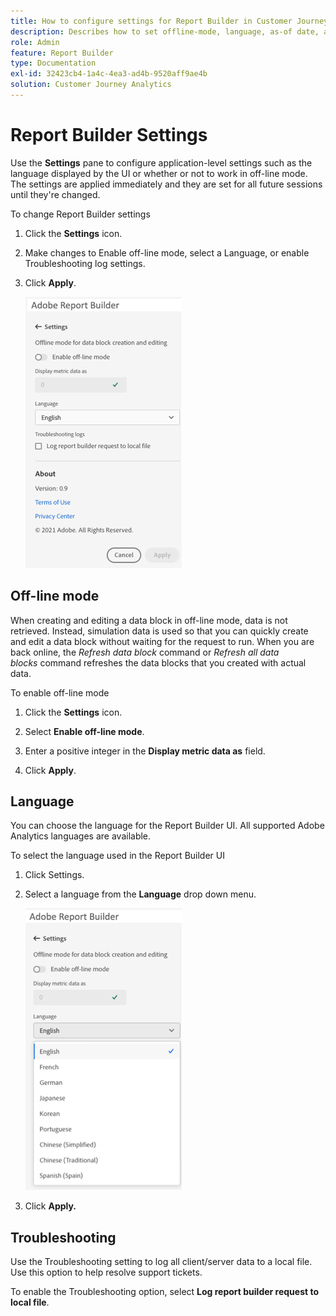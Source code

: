 ```yaml
---
title: How to configure settings for Report Builder in Customer Journey Analytics
description: Describes how to set offline-mode, language, as-of date, and troubleshooting settings.
role: Admin
feature: Report Builder
type: Documentation
exl-id: 32423cb4-1a4c-4ea3-ad4b-9520aff9ae4b
solution: Customer Journey Analytics
---
```

# Report Builder Settings

Use the **Settings** pane to configure application-level settings such as the language displayed by the UI or whether or not to work in off-line mode. The settings are applied immediately and they are set for all future sessions until they're changed.

To change Report Builder settings

1.  Click the **Settings** icon.

1.  Make changes to Enable off-line mode, select a Language, or enable Troubleshooting log settings.

1.  Click **Apply**.

    ![Report Builder date range pane showing the Cancel and Apply button.](./assets/image38.png)

## Off-line mode

When creating and editing a data block in off-line mode, data is not retrieved. Instead, simulation data is used so that you can quickly create and edit a data block without waiting for the request to run. When you are back online, the *Refresh data block* command or *Refresh all data blocks* command refreshes the data blocks that you created with actual data.

To enable off-line mode

1.  Click the **Settings** icon.

1.  Select **Enable off-line mode**.

1.  Enter a positive integer in the **Display metric data as** field.

1.  Click **Apply**.

## Language

You can choose the language for the Report Builder UI. All supported Adobe Analytics languages are available.

To select the language used in the Report Builder UI

 1.  Click Settings.

 1.  Select a language from the **Language** drop down menu.

     ![Report Builder date range pane showing the Language list with English selected.](./assets/image39.png)

 1.  Click **Apply.**

## Troubleshooting

Use the Troubleshooting setting to log all client/server data to a local file. Use this option to help resolve support tickets.

To enable the Troubleshooting option, select **Log report builder request to local file**.
